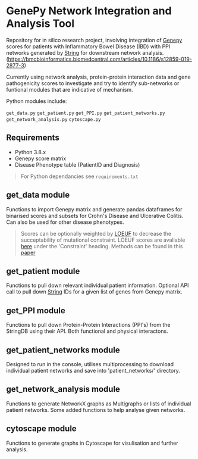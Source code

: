 # GenePy Network Integration and Analysis Tool

Repository for in silico research project, involving integration of [Genepy](https://github.com/UoS-HGIG/GenePy-1.4) scores for patients with Inflammatory Bowel Disease (IBD) with PPI networks generated by [String](https://string-db.org) for downstream network analysis. (https://bmcbioinformatics.biomedcentral.com/articles/10.1186/s12859-019-2877-3)

Currently using network analysis, protein-protein interaction data and gene pathogenicity scores to investigate and try to identify sub-networks or funtional modules that are indicative of mechanism.


Python modules include:

`get_data.py` `get_patient.py` `get_PPI.py` `get_patient_networks.py` `get_network_analysis.py` `cytoscape.py`


## Requirements 
* Python 3.8.x
* Genepy score matrix
* Disease Phenotype table (PatientID and Diagnosis)

> For Python dependancies see `requirements.txt`


## get_data module
Functions to import Genepy matrix and generate pandas dataframes for binarised scores and subsets for Crohn's Disease and Ulcerative Colitis. Can also be used for other disease phenotypes.

> Scores can be optionally weighted by [LOEUF](https://www.nature.com/articles/s41586-020-2308-7#data-availability) to decrease the succeptability of mutational constraint. LOEUF scores are avaliable [here](https://gnomad.broadinstitute.org/downloads) under the 'Constraint' heading. Methods can be found in this [paper](https://academic.oup.com/ibdjournal/article/28/6/912/6492639)


## get_patient module
Functions to pull down relevant individual patient information. Optional API call to pull down [String](https://string-db.org/cgi/input?sessionId=bZ3itUxvQis0&input_page_active_form=single_identifier) IDs for a given list of genes from Genepy matrix.

## get_PPI module
Functions to pull down Protein-Protein Interactions (PPI's) from the StringDB using their API. Both functional and physical interactons. 

## get_patient_networks module
Designed to run in the console, utilises multiprocessing to download individual patient networks and save into 'patient_networks/' directory.

## get_network_analysis module 
Functions to generate NetworkX graphs as Multigraphs or lists of individual patient networks. Some added functions to help analyse given networks.

## cytoscape module 
Functions to generate graphs in Cytoscape for visulisation and further analysis. 